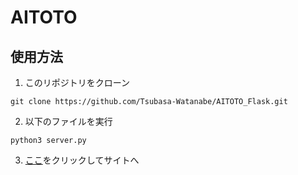 # AITOTO
## 使用方法

1. このリポジトリをクローン
```
git clone https://github.com/Tsubasa-Watanabe/AITOTO_Flask.git
```

2. 以下のファイルを実行
```
python3 server.py
```

3. [ここ](http://127.0.0.1:5000)をクリックしてサイトへ
